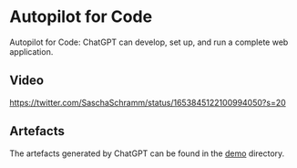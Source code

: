 # Autopilot for Code
Autopilot for Code: ChatGPT can develop, set up, and run a complete web application.

## Video
https://twitter.com/SaschaSchramm/status/1653845122100994050?s=20

## Artefacts
The artefacts generated by ChatGPT can be found in the [demo](demo) directory.